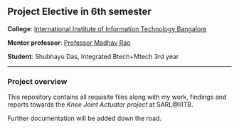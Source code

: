 ## Project Elective in 6th semester

**College**: [International Institute of Information Technology Bangalore](https://www.iiitb.ac.in/)

**Mentor professor**: [Professor Madhav Rao](https://www.iiitb.ac.in/faculty/madhav-rao)

**Student**: Shubhayu Das, Integrated Btech+Mtech 3rd year

----------------------

### Project overview

This repository contains all requisite files along with my work, findings and reports towards the *Knee Joint Actuator
project* at SARL@IIITB.

Further documentation will be added down the road.

